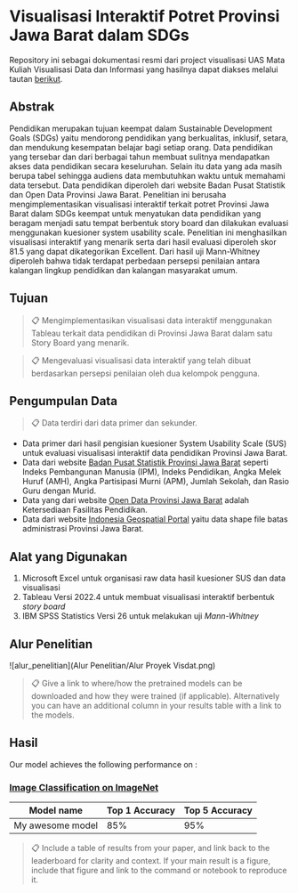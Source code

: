 # Visualisasi Interaktif Potret Provinsi Jawa Barat dalam SDGs
Repository ini sebagai dokumentasi resmi dari project visualisasi UAS Mata Kuliah Visualisasi Data dan Informasi yang hasilnya dapat diakses melalui tautan [berikut](https://public.tableau.com/app/profile/rafif.hasabi/viz/VisualisasiInteraktifPotretSDGs4ProvinsiJawaBarat/VisualisasiInteraktifPotretProvinsiJawaBaratdalamSDGs4). 

## Abstrak

Pendidikan merupakan tujuan keempat dalam Sustainable Development Goals (SDGs) yaitu mendorong pendidikan yang berkualitas, inklusif, setara, dan mendukung kesempatan belajar bagi setiap orang. Data pendidikan yang tersebar dan dari berbagai tahun membuat sulitnya mendapatkan akses data pendidikan secara keseluruhan. Selain itu data yang ada masih berupa tabel sehingga audiens data membutuhkan waktu untuk memahami data tersebut. Data pendidikan diperoleh dari website Badan Pusat Statistik dan Open Data Provinsi Jawa Barat. Penelitian ini berusaha mengimplementasikan visualisasi interaktif terkait potret Provinsi Jawa Barat dalam SDGs keempat untuk menyatukan data pendidikan yang beragam menjadi satu tempat berbentuk story board dan dilakukan evaluasi menggunakan kuesioner system usability scale. Penelitian ini menghasilkan visualisasi interaktif yang menarik serta dari hasil evaluasi diperoleh skor 81.5 yang dapat dikategorikan Excellent. Dari hasil uji Mann-Whitney diperoleh bahwa tidak terdapat perbedaan persepsi penilaian antara kalangan lingkup pendidikan dan kalangan masyarakat umum.

## Tujuan

>📋 Mengimplementasikan visualisasi data interaktif menggunakan Tableau terkait data pendidikan di Provinsi Jawa Barat dalam satu Story Board yang menarik.

>📋 Mengevaluasi visualisasi data interaktif yang telah dibuat berdasarkan persepsi penilaian oleh dua kelompok pengguna.

## Pengumpulan Data

>📋 Data terdiri dari data primer dan sekunder.

- Data primer dari hasil pengisian kuesioner System Usability Scale (SUS) untuk evaluasi visualisasi interaktif data pendidikan Provinsi Jawa Barat.
- Data dari website [Badan Pusat Statistik Provinsi Jawa Barat](https://jabar.bps.go.id/) seperti Indeks Pembangunan Manusia (IPM), Indeks Pendidikan, Angka Melek Huruf (AMH), Angka Partisipasi Murni (APM), Jumlah Sekolah, dan Rasio Guru dengan Murid.
- Data yang dari website [Open Data Provinsi Jawa Barat](https://opendata.jabarprov.go.id/id) adalah Ketersediaan Fasilitas Pendidikan.
- Data dari website [Indonesia Geospatial Portal](https://tanahair.indonesia.go.id/) yaitu data shape file batas administrasi Provinsi Jawa Barat.

## Alat yang Digunakan

1. Microsoft Excel untuk organisasi raw data hasil kuesioner SUS dan data visualisasi
2. Tableau Versi 2022.4 untuk membuat visualisasi interaktif berbentuk *story board*
3. IBM SPSS Statistics Versi 26 untuk melakukan uji *Mann-Whitney*

## Alur Penelitian

![alur_penelitian](Alur Penelitian/Alur Proyek Visdat.png)

>📋  Give a link to where/how the pretrained models can be downloaded and how they were trained (if applicable).  Alternatively you can have an additional column in your results table with a link to the models.

## Hasil

Our model achieves the following performance on :

### [Image Classification on ImageNet](https://paperswithcode.com/sota/image-classification-on-imagenet)

| Model name         | Top 1 Accuracy  | Top 5 Accuracy |
| ------------------ |---------------- | -------------- |
| My awesome model   |     85%         |      95%       |

>📋  Include a table of results from your paper, and link back to the leaderboard for clarity and context. If your main result is a figure, include that figure and link to the command or notebook to reproduce it. 
